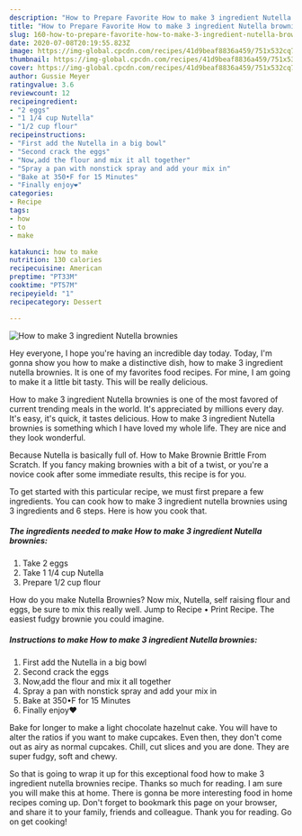 ```yaml
---
description: "How to Prepare Favorite How to make 3 ingredient Nutella brownies"
title: "How to Prepare Favorite How to make 3 ingredient Nutella brownies"
slug: 160-how-to-prepare-favorite-how-to-make-3-ingredient-nutella-brownies
date: 2020-07-08T20:19:55.823Z
image: https://img-global.cpcdn.com/recipes/41d9beaf8836a459/751x532cq70/how-to-make-3-ingredient-nutella-brownies-recipe-main-photo.jpg
thumbnail: https://img-global.cpcdn.com/recipes/41d9beaf8836a459/751x532cq70/how-to-make-3-ingredient-nutella-brownies-recipe-main-photo.jpg
cover: https://img-global.cpcdn.com/recipes/41d9beaf8836a459/751x532cq70/how-to-make-3-ingredient-nutella-brownies-recipe-main-photo.jpg
author: Gussie Meyer
ratingvalue: 3.6
reviewcount: 12
recipeingredient:
- "2 eggs"
- "1 1/4 cup Nutella"
- "1/2 cup flour"
recipeinstructions:
- "First add the Nutella in a big bowl"
- "Second crack the eggs"
- "Now,add the flour and mix it all together"
- "Spray a pan with nonstick spray and add your mix in"
- "Bake at 350•F for 15 Minutes"
- "Finally enjoy❤️"
categories:
- Recipe
tags:
- how
- to
- make

katakunci: how to make 
nutrition: 130 calories
recipecuisine: American
preptime: "PT33M"
cooktime: "PT57M"
recipeyield: "1"
recipecategory: Dessert

---
```



![How to make 3 ingredient Nutella brownies](https://img-global.cpcdn.com/recipes/41d9beaf8836a459/751x532cq70/how-to-make-3-ingredient-nutella-brownies-recipe-main-photo.jpg)

Hey everyone, I hope you're having an incredible day today. Today, I'm gonna show you how to make a distinctive dish, how to make 3 ingredient nutella brownies. It is one of my favorites food recipes. For mine, I am going to make it a little bit tasty. This will be really delicious.

How to make 3 ingredient Nutella brownies is one of the most favored of current trending meals in the world. It's appreciated by millions every day. It's easy, it's quick, it tastes delicious. How to make 3 ingredient Nutella brownies is something which I have loved my whole life. They are nice and they look wonderful.

Because Nutella is basically full of. How to Make Brownie Brittle From Scratch. If you fancy making brownies with a bit of a twist, or you&#39;re a novice cook after some immediate results, this recipe is for you.


To get started with this particular recipe, we must first prepare a few ingredients. You can cook how to make 3 ingredient nutella brownies using 3 ingredients and 6 steps. Here is how you cook that.

<!--inarticleads1-->

##### The ingredients needed to make How to make 3 ingredient Nutella brownies:

1. Take 2 eggs
1. Take 1 1/4 cup Nutella
1. Prepare 1/2 cup flour


How do you make Nutella Brownies? Now mix, Nutella, self raising flour and eggs, be sure to mix this really well. Jump to Recipe • Print Recipe. The easiest fudgy brownie you could imagine. 

<!--inarticleads2-->

##### Instructions to make How to make 3 ingredient Nutella brownies:

1. First add the Nutella in a big bowl
1. Second crack the eggs
1. Now,add the flour and mix it all together
1. Spray a pan with nonstick spray and add your mix in
1. Bake at 350•F for 15 Minutes
1. Finally enjoy❤️


Bake for longer to make a light chocolate hazelnut cake. You will have to alter the ratios if you want to make cupcakes. Even then, they don&#39;t come out as airy as normal cupcakes. Chill, cut slices and you are done. They are super fudgy, soft and chewy. 

So that is going to wrap it up for this exceptional food how to make 3 ingredient nutella brownies recipe. Thanks so much for reading. I am sure you will make this at home. There is gonna be more interesting food in home recipes coming up. Don't forget to bookmark this page on your browser, and share it to your family, friends and colleague. Thank you for reading. Go on get cooking!
